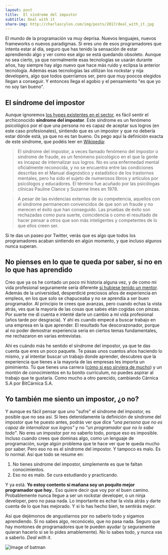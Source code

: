 ```yaml
---
layout: post
title:  El síndrome del impostor
subtitle: Deal with it
share-img: http://charlascylon.com/img/posts/2017/deal_with_it.jpg
---
```


El mundo de la programación va muy deprisa. Nuevos lenguajes, nuevos frameworks o nuevos paradigmas. Si eres uno de esos programadores que intenta estar al día, seguro que has tenido la sensación de estar aprendiendo algo y ver como ese algo se está quedando obsoleto. Aunque no sea cierto, ya que normalmente esas tecnologías se usarán durante años, hay siempre hay algo nuevo que hace más ruido y eclipsa la anterior tecnología. Además esas tecnologías las utilizan los rockstar y nija developers, algo que todos querríamos ser, pero que muy poocos elegidos llegan a conseguir. Y entonces llega el agobio y el pensamiento "es que yo no soy tan bueno".

## El síndrome del impostor

Aunque ignoremos [los hypes existentes en el sector](http://charlascylon.com/2016-11-07-los-hypes-la-especializaci%C3%B3n-y-que-aprender), es fácil sentir el archiconocido **síndrome del impostor**. Este síndrome es un fenómeno psicológico por el que una persona no es capaz de aceptar sus logros (en este caso profesionales), sintiendo que es un impostor y que no debería estar dónde está, ya que no es tan bueno. Os pego aquí la definición exacta de este síndrome, que podéis leer en [Wikipedia](https://es.wikipedia.org/wiki/S%C3%ADndrome_del_impostor):

> El síndrome del impostor, a veces llamado fenómeno del impostor o síndrome de fraude, es un fenómeno psicológico en el que la gente es incapaz de internalizar sus logros. No es una enfermedad mental oficialmente reconocida, y no se encuentra entre las condiciones descritas en el Manual diagnóstico y estadístico de los trastornos mentales, pero ha sido el sujeto de numerosos libros y artículos por psicólogos y educadores. El término fue acuñado por las psicólogas clínicas Pauline Clance y Suzanne Imes en 1978.

> A pesar de las evidencias externas de su competencia, aquellos con el síndrome permanecen convencidos de que son un fraude y no merecen el éxito que han conseguido. Las pruebas  de éxito son rechazadas como pura suerte, coincidencia o como el resultado de hacer pensar a otros que son más inteligentes y competentes de lo que ellos creen ser.

Si te das un paseo por Twitter, verás que es algo que todos los programadores acaban sintiendo en algún momento, y que incluso algunos nunca superan. 

## No pienses en lo que te queda por saber, si no en lo que has aprendido

Creo que ya os he contado un poco mi historia alguna vez, y de como mi vida profesional seguramente sería diferente [si hubiese tenido un mentor](http://charlascylon.com/2016-12-14-ojala-hubiese-tenido-un-mentor). Además de la universidad, desperdicié preciosos años de experiencia en empleos, en los que solo se chapuceaba y no se aprendía a ser buen programador. Al principio te crees que avanzas, pero cuando echas la vista atrás, ves que la mayoría de las cosas que sabes etán cogidas con pinzas. Por suerte me di cuenta e intenté darle un cambio a mi vida profesional (años tarde por desgracia). Y ahí es cuando empecé a buscar trabajo en una empresa en la que aprender. El resultado fue descorazonador, porque al no poder demostrar experiencia seria en ciertos temas fundamentales, me rechazaron en varias entrevistas.

Ahí es cuándo más he sentido el síndrome del impostor, ya que te das cuenta que eres un poco paquete. Te pasas unos cuantos años haciendo lo mismo, y al intentar buscar un trabajo donde aprender, descubres que la experiencia que tienes a la mayoría de las empresas les importa un pimimiento. Tú que tienes una carrera ([cómo si eso sirviera de mucho](http://charlascylon.com/2016-06-17-ser-ingeniero-o-no-ser-informatico)) y un montón de conocimientos en tu bonito curriculum, no puedes aspirar al trabajo que te gustaría. Como mucho a otro parecido, cambiando Cárnica S.A por BitCárnica S.A. 

## Yo también me siento un impostor, ¿o no?

Y aunque es fácil pensar que uno "sufre" el síndrome del impostor, es posible que no sea así. Si lees detenidamente la definición de síndrome del impostor que he puesto antes, podrás ver que dice *"una persona que no es capaz de internalizar sus logros"* y no *"un programador que no lo sabe todo"*. No eres un impostor por no saberlo todo, porque eso es imposible. Incluso cuando crees que dominas algo, como un lenguaje de programación, surge algún problema que te hace ver que te queda mucho por saber. Pero eso no es el síndrome del impostor. Y tampoco es malo. Es lo normal. Así que todo se resume en:

1. No tienes síndrome del impostor, simplemente es que te faltan conocimientos.
2. Eso no es malo. Se cura estudiando y practicando.

Y ya está. **Yo estoy contento si mañana soy un poquito mejor programador que hoy.**. Eso quiere decir que voy por el buen camino. Probablemente nunca llegue a ser un rockstar developer, o un ninja developer, pero no pasa nada. Lo importante es echar la vista atrás y darte cuenta de lo que has mejorado. Y si lo has hecho bien, te sentirás mejor.

Así que dejémonos de angustiarnos por no saberlo todo y sigamos aprendiendo. Si no sabes algo, reconócelo, que no pasa nada. Seguro que hay montones de programadores que te pueden ayudar (y seguramente quieran hacerlo si se lo pides amablemente). No lo sabes todo, y nunca vas a saberlo. *Deal with it*.

![Image of batman](http://charlascylon.com/img/posts/2017/deal_with_it.jpg)
